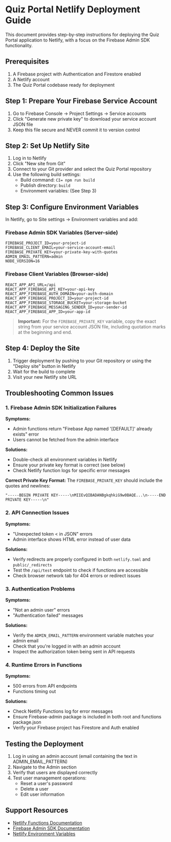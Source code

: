 # Quiz Portal Netlify Deployment Guide

This document provides step-by-step instructions for deploying the Quiz Portal application to Netlify, with a focus on the Firebase Admin SDK functionality.

## Prerequisites

1. A Firebase project with Authentication and Firestore enabled
2. A Netlify account
3. The Quiz Portal codebase ready for deployment

## Step 1: Prepare Your Firebase Service Account

1. Go to Firebase Console → Project Settings → Service accounts
2. Click "Generate new private key" to download your service account JSON file
3. Keep this file secure and NEVER commit it to version control

## Step 2: Set Up Netlify Site

1. Log in to Netlify
2. Click "New site from Git"
3. Connect to your Git provider and select the Quiz Portal repository
4. Use the following build settings:
   - Build command: `CI= npm run build`
   - Publish directory: `build`
   - Environment variables: (See Step 3)

## Step 3: Configure Environment Variables

In Netlify, go to Site settings → Environment variables and add:

### Firebase Admin SDK Variables (Server-side)

```
FIREBASE_PROJECT_ID=your-project-id
FIREBASE_CLIENT_EMAIL=your-service-account-email
FIREBASE_PRIVATE_KEY=your-private-key-with-quotes
ADMIN_EMAIL_PATTERN=admin
NODE_VERSION=16
```

### Firebase Client Variables (Browser-side)

```
REACT_APP_API_URL=/api
REACT_APP_FIREBASE_API_KEY=your-api-key
REACT_APP_FIREBASE_AUTH_DOMAIN=your-auth-domain
REACT_APP_FIREBASE_PROJECT_ID=your-project-id
REACT_APP_FIREBASE_STORAGE_BUCKET=your-storage-bucket
REACT_APP_FIREBASE_MESSAGING_SENDER_ID=your-sender-id
REACT_APP_FIREBASE_APP_ID=your-app-id
```

> **Important:** For the `FIREBASE_PRIVATE_KEY` variable, copy the exact string from your service account JSON file, including quotation marks at the beginning and end.

## Step 4: Deploy the Site

1. Trigger deployment by pushing to your Git repository or using the "Deploy site" button in Netlify
2. Wait for the build to complete
3. Visit your new Netlify site URL

## Troubleshooting Common Issues

### 1. Firebase Admin SDK Initialization Failures

**Symptoms:**
- Admin functions return "Firebase App named '[DEFAULT]' already exists" error
- Users cannot be fetched from the admin interface

**Solutions:**
- Double-check all environment variables in Netlify
- Ensure your private key format is correct (see below)
- Check Netlify function logs for specific error messages

**Correct Private Key Format:**
The `FIREBASE_PRIVATE_KEY` should include the quotes and newlines:
```
"-----BEGIN PRIVATE KEY-----\nMIIEvQIBADANBgkqhkiG9w0BAQE...\n-----END PRIVATE KEY-----\n"
```

### 2. API Connection Issues

**Symptoms:**
- "Unexpected token < in JSON" errors
- Admin interface shows HTML error instead of user data

**Solutions:**
- Verify redirects are properly configured in both `netlify.toml` and `public/_redirects`
- Test the `/api/test` endpoint to check if functions are accessible
- Check browser network tab for 404 errors or redirect issues

### 3. Authentication Problems

**Symptoms:**
- "Not an admin user" errors
- "Authentication failed" messages

**Solutions:**
- Verify the `ADMIN_EMAIL_PATTERN` environment variable matches your admin email
- Check that you're logged in with an admin account
- Inspect the authorization token being sent in API requests

### 4. Runtime Errors in Functions

**Symptoms:**
- 500 errors from API endpoints
- Functions timing out

**Solutions:**
- Check Netlify Functions log for error messages
- Ensure Firebase-admin package is included in both root and functions package.json
- Verify your Firebase project has Firestore and Auth enabled

## Testing the Deployment

1. Log in using an admin account (email containing the text in ADMIN_EMAIL_PATTERN)
2. Navigate to the Admin section
3. Verify that users are displayed correctly
4. Test user management operations:
   - Reset a user's password
   - Delete a user
   - Edit user information

## Support Resources

- [Netlify Functions Documentation](https://docs.netlify.com/functions/overview/)
- [Firebase Admin SDK Documentation](https://firebase.google.com/docs/admin/setup)
- [Netlify Environment Variables](https://docs.netlify.com/configure-builds/environment-variables/)
